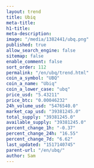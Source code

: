 ```yaml
---
layout: trend
title: Ubiq
meta-title: 
h1-title: 
meta-description: 
image: "/media/1382441/ubq.png"
published: true
allow_search_engine: false
sitemap: false
enable_comment: false
sort_order: 112
permalink: "/en/ubq/trend.html"
coin_a_symbol: "UBQ"
coin_a_name: "Ubiq"
coin_a_lower_case: "ubq"
price_usd: "5.43211"
price_btc: "0.00046232"
24h_volume_usd: "5476540.0"
market_cap_usd: "39381245.0"
total_supply: "39381245.0"
available_supply: "39381245.0"
percent_change_1h: "-0.37"
percent_change_24h: "16.55"
percent_change_7d: "6.62"
last_updated: "1517140745"
parent-url: "/en/ubq/"
author: Sam
---
```


